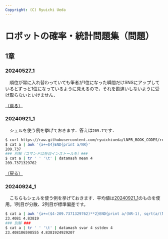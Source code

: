 ```yaml
---
Copyright: (C) Ryuichi Ueda
---
```


# ロボットの確率・統計問題集（問題）

## 1章

### 20240527_1

　順位が常に入れ替わっていても筆者が1位になった瞬間だけSNSにアップしているとずっと1位になっているように見えるので，それを勘違いしないように受け取らないといけません．

[（戻る）](/?page=robot_and_stats_questions#20240527_1)

### 20240921_1

　シェルを使う例を挙げておきます．答えは`209.7`です．

```bash
$ curl https://raw.githubusercontent.com/ryuichiueda/LNPR_BOOK_CODES/refs/heads/master/sensor_data/sensor_data_200.txt > a
$ cat a | awk '{a+=$4}END{print a/NR}'
209.737
### 別解（コマンドは各自インストールを）###
$ cat a | tr ' ' '\t' | datamash mean 4
209.7371329762
```

[（戻る）](/?page=robot_and_stats_questions#20240921_1)


### 20240924_1

　こちらもシェルを使う例を挙げておきます．平均値は[20240921_1](#20240921_1)のものを使用。1列目が分散、2列目が標準偏差です。

```bash
$ cat a | awk '{a+=($4-209.7371329762)**2}END{print a/(NR-1), sqrt(a/(NR-1))}'
23.4081 4.83819
### 別解 ###
$ cat a | tr ' ' '\t' | datamash svar 4 sstdev 4
23.408106598555	4.8381924929207
```
